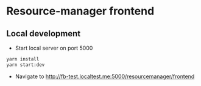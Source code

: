 # Resource-manager frontend

## Local development

* Start local server on port 5000
```sh
yarn install
yarn start:dev
```
  
* Navigate to http://fb-test.localtest.me:5000/resourcemanager/frontend 
